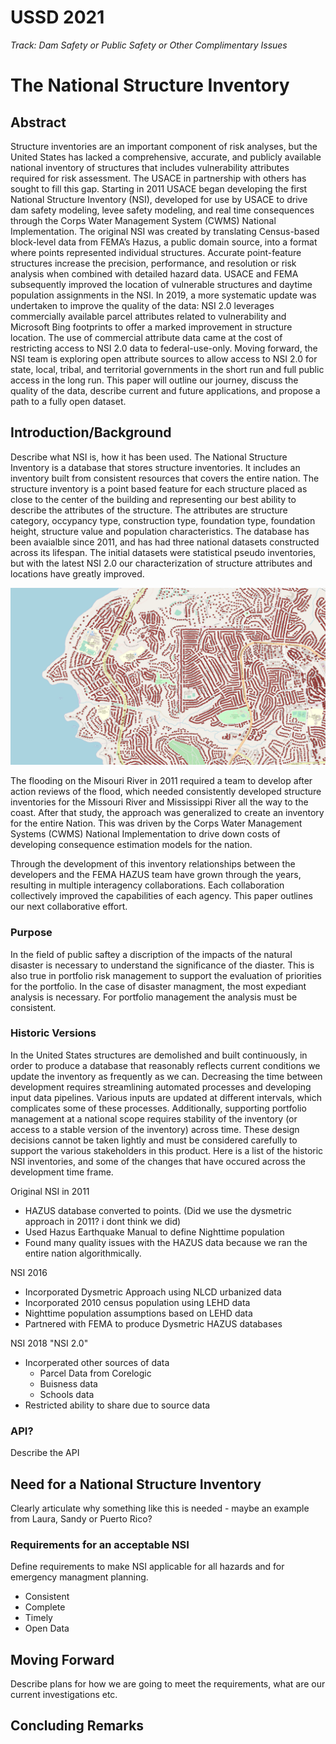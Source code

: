 # USSD 2021
*Track: Dam Safety or Public Safety or Other Complimentary Issues*

# The National Structure Inventory

## Abstract
Structure inventories are an important component of risk analyses, but the United States has lacked a comprehensive, accurate, and publicly available national inventory of structures that includes vulnerability attributes required for risk assessment.  The USACE in partnership with others has sought to fill this gap. Starting in 2011 USACE began developing the first National Structure Inventory (NSI), developed for use by USACE to drive dam safety modeling, levee safety modeling, and real time consequences through the Corps Water Management System (CWMS) National Implementation. The original NSI was created by translating Census-based block-level data from FEMA’s Hazus, a public domain source, into a format where points represented individual structures.  Accurate point-feature structures increase the precision, performance, and resolution or risk analysis when combined with detailed hazard data. USACE and FEMA subsequently improved the location of vulnerable structures and daytime population assignments in the NSI. In 2019, a more systematic update was undertaken to improve the quality of the data: NSI 2.0 leverages commercially available parcel attributes related to vulnerability and Microsoft Bing footprints to offer a marked improvement in structure location. The use of commercial attribute data came at the cost of restricting access to NSI 2.0 data to federal-use-only. Moving forward, the NSI team is exploring open attribute sources to allow access to NSI 2.0 for state, local, tribal, and territorial governments in the short run and full public access in the long run. This paper will outline our journey, discuss the quality of the data, describe current and future applications, and propose a path to a fully open dataset.

## Introduction/Background
Describe what NSI is, how it has been used.
The National Structure Inventory is a database that stores structure inventories. It includes an inventory built from consistent resources that covers the entire nation. The structure inventory is a point based feature for each structure placed as close to the center of the building and representing our best ability to describe the attributes of the structure. The attributes are structure category, occypancy type, construction type, foundation type, foundation height, structure value and population characteristics. The database has been avaialble since 2011, and has had three national datasets constructed across its lifespan. The initial datasets were statistical pseudo inventories, but with the latest NSI 2.0 our characterization of structure attributes and locations have greatly improved.

![](/media/Structure_ZoomedIn_Picture.png "NSI 2.0 Structures")

The flooding on the Misouri River in 2011 required a team to develop after action reviews of the flood, which needed consistently developed structure inventories for the Missouri River and Mississippi River all the way to the coast. After that study, the approach was generalized to create an inventory for the entire Nation. This was driven by the Corps Water Management Systems (CWMS) National Implementation to drive down costs of developing consequence estimation models for the nation.



Through the development of this inventory relationships between the developers and the FEMA HAZUS team have grown through the years, resulting in multiple interagency collaborations. Each collaboration collectively improved the capabilities of each agency. This paper outlines our next collaborative effort.

### Purpose
In the field of public saftey a discription of the impacts of the natural disaster is necessary to understand the significance of the diaster. This is also true in portfolio risk management to support the evaluation of priorities for the portfolio. In the case of disaster managment, the most expediant analysis is necessary. For portfolio management the analysis must be consistent.
### Historic Versions
In the United States structures are demolished and built continuously, in order to produce a database that reasonably reflects current conditions we update the inventory as frequently as we can. Decreasing the time between development requires streamlining automated processes and developing input data pipelines. Various inputs are updated at different intervals, which complicates some of these processes. Additionally, supporting portfolio management at a national scope requires stability of the inventory (or access to a stable version of the inventory) across time. These design decisions cannot be taken lightly and must be considered carefully to support the various stakeholders in this product. Here is a list of the historic NSI inventories, and some of the changes that have occured across the development time frame.

Original NSI in 2011
- HAZUS database converted to points. (Did we use the dysmetric approach in 2011? i dont think we did)
- Used Hazus Earthquake Manual to define Nighttime population
- Found many quality issues with the HAZUS data because we ran the entire nation algorithmically.

NSI 2016
- Incorporated Dysmetric Approach using NLCD urbanized data
- Incorporated 2010 census population using LEHD data
- Nighttime population assumptions based on LEHD data
- Partnered with FEMA to produce Dysmetric HAZUS databases

NSI 2018 "NSI 2.0"
- Incorperated other sources of data
  - Parcel Data from Corelogic
  - Buisness data
  - Schools data
- Restricted ability to share due to source data


### API?
Describe the API
## Need for a National Structure Inventory
Clearly articulate why something like this is needed - maybe an example from Laura, Sandy or Puerto Rico?
### Requirements for an acceptable NSI
Define requirements to make NSI applicable for all hazards and for emergency managment planning.
- Consistent
- Complete
- Timely
- Open Data

## Moving Forward
Describe plans for how we are going to meet the requirements, what are our current investigations etc.
## Concluding Remarks

